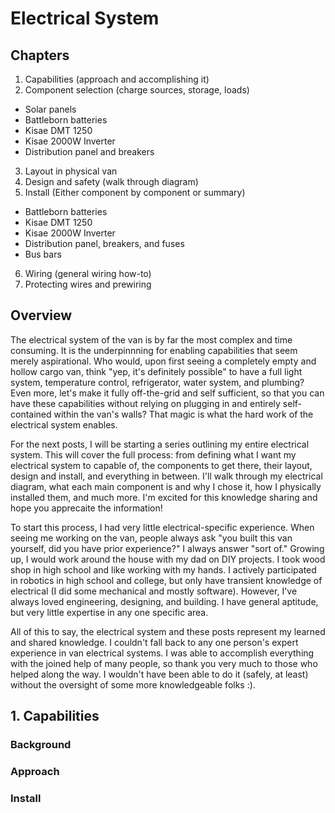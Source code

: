 # Electrical System

## Chapters
1) Capabilities (approach and accomplishing it)
2) Component selection (charge sources, storage, loads)
- Solar panels
- Battleborn batteries
- Kisae DMT 1250
- Kisae 2000W Inverter
- Distribution panel and breakers
3) Layout in physical van
4) Design and safety (walk through diagram)
5) Install (Either component by component or summary)
- Battleborn batteries
- Kisae DMT 1250
- Kisae 2000W Inverter
- Distribution panel, breakers, and fuses
- Bus bars
6) Wiring (general wiring how-to)
7) Protecting wires and prewiring



## Overview
The electrical system of the van is by far the most complex and time consuming. It is the underpinnning for enabling capabilities that seem merely aspirational. Who would, upon first seeing a completely empty and hollow cargo van, think "yep, it's definitely possible" to have a full light system, temperature control, refrigerator, water system, and plumbing? Even more, let's make it fully off-the-grid and self sufficient, so that you can have these capabilities without relying on plugging in and entirely self-contained within the van's walls? That magic is what the hard work of the electrical system enables.

For the next posts, I will be starting a series outlining my entire electrical system. This will cover the full process: from defining what I want my electrical system to capable of, the components to get there, their layout, design and install, and everything in between. I'll walk through my electrical diagram, what each main component is and why I chose it, how I physically installed them, and much more. I'm excited for this knowledge sharing and hope you apprecaite the information!

To start this process, I had very little electrical-specific experience. When seeing me working on the van, people always ask "you built this van yourself, did you have prior experience?" I always answer "sort of." Growing up, I would work around the house with my dad on DIY projects. I took wood shop in high school and like working with my hands. I actively participated in robotics in high school and college, but only have transient knowledge of electrical (I did some mechanical and mostly software). However, I've always loved engineering, designing, and building. I have general aptitude, but very little expertise in any one specific area.

 All of this to say, the electrical system and these posts represent my learned and shared knowledge. I couldn't fall back to any one person's expert experience in van electrical systems. I was able to accomplish everything with the joined help of many people, so thank you very much to those who helped along the way. I wouldn't have been able to do it (safely, at least) without the oversight of some more knowledgeable folks :).


## 1. Capabilities
### Background

### Approach

### Install
